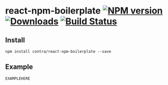 # react-npm-boilerplate [![NPM version][npm-image]][npm-url] [![Downloads][downloads-image]][npm-url] [![Build Status][travis-image]][travis-url]


## Install

```
npm install contra/react-npm-boilerplate --save
```
## Example

```js
EXAMPLEHERE
```

[downloads-image]: http://img.shields.io/npm/dm/react-npm-boilerplate.svg
[npm-url]: https://npmjs.org/package/react-npm-boilerplate 
[npm-image]: http://img.shields.io/npm/v/react-npm-boilerplate.svg

[travis-url]: https://travis-ci.org/contra/react-npm-boilerplate
[travis-image]: https://travis-ci.org/contra/react-npm-boilerplate.png?branch=master
